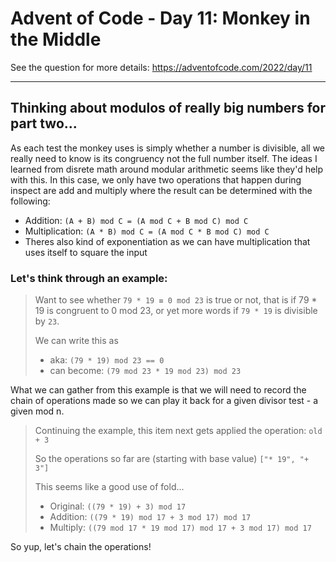 # Advent of Code - Day 11: Monkey in the Middle
See the question for more details: https://adventofcode.com/2022/day/11

---

## Thinking about modulos of really big numbers for part two...

As each test the monkey uses is simply whether a number is divisible, all we really need to know is its congruency not the full number itself. The ideas I learned from disrete math around modular arithmetic seems like they'd help with this. In this case, we only have two operations that happen during inspect are add and multiply where the result can be determined with the following:
- Addition:       `(A + B) mod C = (A mod C + B mod C) mod C`
- Multiplication: `(A * B) mod C = (A mod C * B mod C) mod C`
- Theres also kind of exponentiation as we can have multiplication that uses itself to square the input

### Let's think through an example:

> Want to see whether `79 * 19 ≡ 0 mod 23` is true or not, that is if 79 * 19 is congruent to 0 mod 23, or yet more words if `79 * 19` is divisible by `23`.
>
> We can write this as 
> - aka:         `(79 * 19) mod 23 == 0`
> - can become:  `(79 mod 23 * 19 mod 23) mod 23`

What we can gather from this example is that we will need to record the chain of operations made so we can play it back for a given divisor test - a given mod n.

> Continuing the example, this item next gets applied the operation: `old + 3`
> 
> So the operations so far are (starting with base value) `["* 19", "+ 3"]`
> 
> This seems like a good use of fold...
> - Original: `((79 * 19) + 3) mod 17`
> - Addition: `((79 * 19) mod 17 + 3 mod 17) mod 17`
> - Multiply: `((79 mod 17 * 19 mod 17) mod 17 + 3 mod 17) mod 17`

So yup, let's chain the operations!
